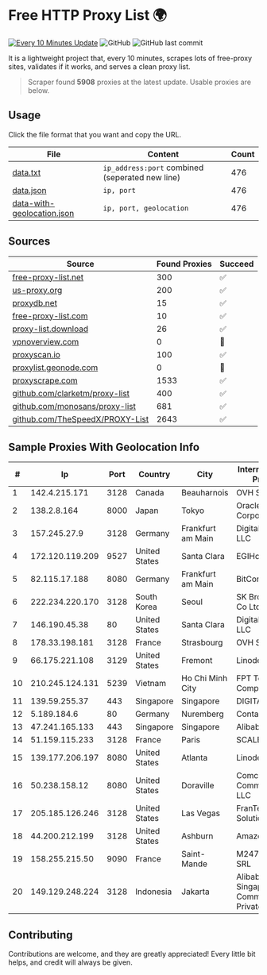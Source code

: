 
# Free HTTP Proxy List 🌍

[![Every 10 Minutes Update](https://github.com/mertguvencli/http-proxy-list/actions/workflows/main.yml/badge.svg?branch=main)](https://github.com/mertguvencli/http-proxy-list/actions/workflows/main.yml)
![GitHub](https://img.shields.io/github/license/mertguvencli/http-proxy-list)
![GitHub last commit](https://img.shields.io/github/last-commit/mertguvencli/http-proxy-list)

It is a lightweight project that, every 10 minutes, scrapes lots of free-proxy sites, validates if it works, and serves a clean proxy list.


> Scraper found **5908** proxies at the latest update. Usable proxies are below.

## Usage

Click the file format that you want and copy the URL.


|File|Content|Count|
|----|-------|-----|
|[data.txt](https://raw.githubusercontent.com/mertguvencli/http-proxy-list/main/proxy-list/data.txt)|`ip_address:port` combined (seperated new line)|476|
|[data.json](https://raw.githubusercontent.com/mertguvencli/http-proxy-list/main/proxy-list/data.json)|`ip, port`|476|
|[data-with-geolocation.json](https://raw.githubusercontent.com/mertguvencli/http-proxy-list/main/proxy-list/data-with-geolocation.json)|`ip, port, geolocation`|476|

## Sources

|Source|Found Proxies|Succeed|
|------|-------------|-------|
|[free-proxy-list.net](https://free-proxy-list.net)|300|✅|
|[us-proxy.org](https://www.us-proxy.org)|200|✅|
|[proxydb.net](http://proxydb.net)|15|✅|
|[free-proxy-list.com](https://free-proxy-list.com/?page=&port=&type%5B%5D=http&type%5B%5D=https&up_time=0&search=Search)|10|✅|
|[proxy-list.download](https://www.proxy-list.download/HTTP)|26|✅|
|[vpnoverview.com](https://vpnoverview.com/privacy/anonymous-browsing/free-proxy-servers)|0|🚫|
|[proxyscan.io](https://www.proxyscan.io)|100|✅|
|[proxylist.geonode.com](https://proxylist.geonode.com/api/proxy-list?limit=300&page=1&sort_by=lastChecked&sort_type=desc&protocols=http,https)|0|🚫|
|[proxyscrape.com](https://api.proxyscrape.com/v2/?request=displayproxies&protocol=http&timeout=10000&country=all&ssl=all&anonymity=all)|1533|✅|
|[github.com/clarketm/proxy-list](https://raw.githubusercontent.com/clarketm/proxy-list/master/proxy-list-raw.txt)|400|✅|
|[github.com/monosans/proxy-list](https://raw.githubusercontent.com/monosans/proxy-list/main/proxies/http.txt)|681|✅|
|[github.com/TheSpeedX/PROXY-List](https://raw.githubusercontent.com/TheSpeedX/PROXY-List/master/http.txt)|2643|✅|


## Sample Proxies With Geolocation Info

|#|Ip|Port|Country|City|Internet Service Provider|
|-|--|----|-------|----|-------------------------|
|1|142.4.215.171|3128|Canada|Beauharnois|OVH SAS|
|2|138.2.8.164|8000|Japan|Tokyo|Oracle Corporation|
|3|157.245.27.9|3128|Germany|Frankfurt am Main|DigitalOcean, LLC|
|4|172.120.119.209|9527|United States|Santa Clara|EGIHosting|
|5|82.115.17.188|8080|Germany|Frankfurt am Main|BitCommand LLC|
|6|222.234.220.170|3128|South Korea|Seoul|SK Broadband Co Ltd|
|7|146.190.45.38|80|United States|Santa Clara|DigitalOcean, LLC|
|8|178.33.198.181|3128|France|Strasbourg|OVH SAS|
|9|66.175.221.108|3129|United States|Fremont|Linode, LLC|
|10|210.245.124.131|5239|Vietnam|Ho Chi Minh City|FPT Telecom Company|
|11|139.59.255.37|443|Singapore|Singapore|DIGITALOCEAN|
|12|5.189.184.6|80|Germany|Nuremberg|Contabo GmbH|
|13|47.241.165.133|443|Singapore|Singapore|Alibaba.com LLC|
|14|51.159.115.233|3128|France|Paris|SCALEWAY|
|15|139.177.206.197|8080|United States|Atlanta|Linode, LLC|
|16|50.238.158.12|8080|United States|Doraville|Comcast Cable Communications, LLC|
|17|205.185.126.246|3128|United States|Las Vegas|FranTech Solutions|
|18|44.200.212.199|3128|United States|Ashburn|Amazon.com|
|19|158.255.215.50|9090|France|Saint-Mande|M247 Europe SRL|
|20|149.129.248.224|3128|Indonesia|Jakarta|Alibaba.com Singapore E-Commerce Private Limited|



## Contributing

Contributions are welcome, and they are greatly appreciated! Every
little bit helps, and credit will always be given.


